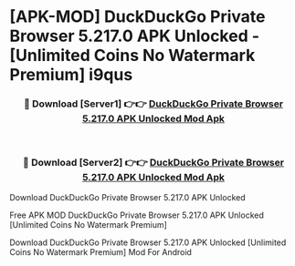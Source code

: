 # [APK-MOD] DuckDuckGo Private Browser 5.217.0 APK Unlocked - [Unlimited Coins No Watermark Premium] i9qus



<div align="center">
<h3>🔴 Download [Server1] 👉👉 <a href="https://momento.my/?title=DuckDuckGo_Private_Browser_5.217.0_APK_Unlocked">DuckDuckGo Private Browser 5.217.0 APK Unlocked Mod Apk</a></h3><br>

<h3>🔴 Download [Server2] 👉👉 <a href="https://momento.my/?title=DuckDuckGo_Private_Browser_5.217.0_APK_Unlocked">DuckDuckGo Private Browser 5.217.0 APK Unlocked Mod Apk</a></h3>
</div>



Download DuckDuckGo Private Browser 5.217.0 APK Unlocked 

Free APK MOD DuckDuckGo Private Browser 5.217.0 APK Unlocked [Unlimited Coins No Watermark Premium]

Download DuckDuckGo Private Browser 5.217.0 APK Unlocked [Unlimited Coins No Watermark Premium] Mod For Android

